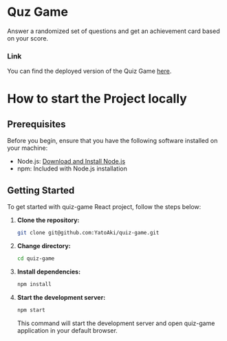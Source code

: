 # Quz Game

Answer a randomized set of questions and get an achievement card based on your score.

### Link

You can find the deployed version of the Quiz Game [here](https://yatoaki.github.io/quiz-game/).

# How to start the Project locally

## Prerequisites

Before you begin, ensure that you have the following software installed on your machine:

- Node.js: [Download and Install Node.js](https://nodejs.org/en/download/)
- npm: Included with Node.js installation

## Getting Started

To get started with quiz-game React project, follow the steps below:

1. **Clone the repository:**

   ```bash
   git clone git@github.com:YatoAki/quiz-game.git
   ```

2. **Change directory:**

   ```bash
   cd quiz-game
   ```

3. **Install dependencies:**

   ```bash
   npm install
   ```

4. **Start the development server:**

   ```bash
   npm start
   ```

   This command will start the development server and open quiz-game application in your default browser.
